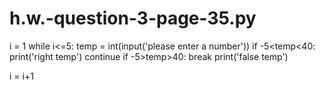 # h.w.-question-3-page-35.py
i = 1
while i<=5:
    temp = int(input('please enter a number'))
    if -5<temp<40:
        print('right temp')
        continue
    if -5>temp>40:
        break
    print('false temp')

i = i+1



